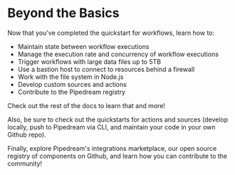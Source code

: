 # Beyond the Basics

Now that you've completed the quickstart for workflows, learn how to:

- Maintain state between workflow executions 
- Manage the execution rate and concurrency of workflow executions
- Trigger workflows with large data files up to 5TB
- Use a bastion host to connect to resources behind a firewall
- Work with the file system in Node.js 
- Develop custom sources and actions
- Contribute to the Pipedream registry

Check out the rest of the docs to learn that and more!

Also, be sure to check out the quickstarts for actions and sources (develop locally, push to Pipedream via CLI, and maintain your code in your own Github repo).

Finally, explore Pipedream's integrations marketplace, our open source registry of components on Github, and learn how you can contribute to the community! 